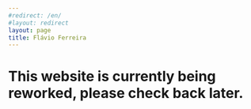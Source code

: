 ```yaml
---
#redirect: /en/
#layout: redirect
layout: page
title: Flávio Ferreira
---
```

# This website is currently being reworked, please check back later.
